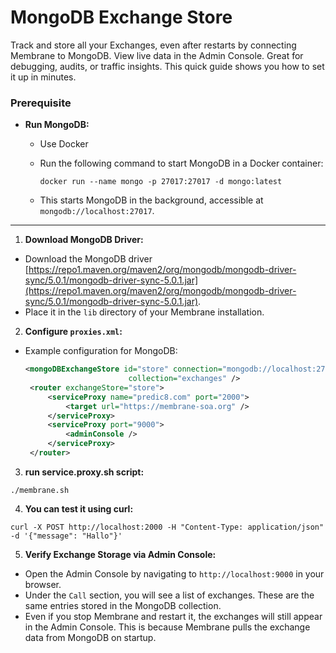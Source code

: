 # MongoDB Exchange Store

Track and store all your Exchanges, even after restarts by connecting Membrane to MongoDB. View live data in the
Admin Console. Great for debugging, audits, or traffic insights.
This quick guide shows you how to set it up in minutes.

### Prerequisite

- **Run MongoDB:**
  - Use Docker
  - Run the following command to start MongoDB in a Docker container:

    ```shell
    docker run --name mongo -p 27017:27017 -d mongo:latest
    ```
  - This starts MongoDB in the background, accessible at ```mongodb://localhost:27017```.

---

1. **Download MongoDB Driver:**

- Download the MongoDB
  driver [https://repo1.maven.org/maven2/org/mongodb/mongodb-driver-sync/5.0.1/mongodb-driver-sync-5.0.1.jar](https://repo1.maven.org/maven2/org/mongodb/mongodb-driver-sync/5.0.1/mongodb-driver-sync-5.0.1.jar).
- Place it in the `lib` directory of your Membrane installation.

2. **Configure `proxies.xml`:**

- Example configuration for MongoDB:

   ```xml
   <mongoDBExchangeStore id="store" connection="mongodb://localhost:27017/" database="membrane"
                          collection="exchanges" />
    <router exchangeStore="store">
        <serviceProxy name="predic8.com" port="2000">
            <target url="https://membrane-soa.org" />
        </serviceProxy>
        <serviceProxy port="9000">
            <adminConsole />
        </serviceProxy>
    </router>
   ```

3. **run service.proxy.sh script:**

```shell
./membrane.sh
```

4. **You can test it using curl:**

```shell
curl -X POST http://localhost:2000 -H "Content-Type: application/json" -d '{"message": "Hallo"}'
```

5. **Verify Exchange Storage via Admin Console:**

- Open the Admin Console by navigating to ```http://localhost:9000``` in your browser.
- Under the ```Call``` section, you will see a list of exchanges. These are the same entries stored in the MongoDB
  collection.
- Even if you stop Membrane and restart it, the exchanges will still appear in the Admin Console. This is because
  Membrane pulls the exchange data from MongoDB on startup.